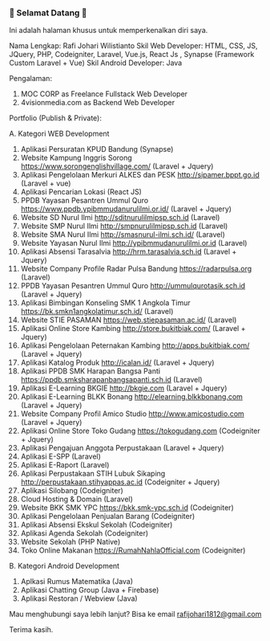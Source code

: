 ### 👋 Selamat Datang 👋 
Ini adalah halaman khusus untuk memperkenalkan diri saya.

Nama Lengkap: Rafi Johari Wilistianto
Skil Web Developer: HTML, CSS, JS, JQuery, PHP, Codeigniter, Laravel, Vue.js, React Js , Synapse (Framework Custom Laravel + Vue)
Skil Android Developer: Java

Pengalaman:

1. MOC CORP as Freelance Fullstack Web Developer
2. 4visionmedia.com as Backend Web Developer

Portfolio (Publish & Private):

A. Kategori WEB Development

1.  Aplikasi Persuratan KPUD Bandung (Synapse)
2.  Website Kampung Inggris Sorong  https://www.sorongenglishvillage.com/ (Laravel + Jquery)
3.  Aplikasi Pengelolaan Merkuri ALKES dan PESK http://sipamer.bppt.go.id (Laravel + vue)
4.  Aplikasi Pencarian Lokasi (React JS)
5.  PPDB Yayasan Pesantren Ummul Quro https://www.ppdb.ypibmmudanurulilmi.or.id/ (Laravel + Jquery) 
6.  Website SD Nurul Ilmi http://sditnurulilmipsp.sch.id (Laravel)
7.  Website SMP Nurul Ilmi http://smpnurulilmipsp.sch.id (Laravel)
8.  Website SMA Nurul Ilmi http://smasnurul-ilmi.sch.id/ (Laravel)
9.  Website Yayasan Nurul Ilmi http://ypibmmudanurulilmi.or.id (Laravel)
10. Aplikasi Absensi Tarasalvia http://hrm.tarasalvia.sch.id (Laravel + Jquery)
11. Website Company Profile Radar Pulsa Bandung https://radarpulsa.org (Laravel)
12. PPDB Yayasan Pesantren Ummul Quro http://ummulqurotasik.sch.id (Laravel + Jquery)
13. Aplikasi Bimbingan Konseling SMK 1 Angkola Timur https://bk.smkn1angkolatimur.sch.id/ (Laravel)
14. Website STIE PASAMAN https://web.stiepasaman.ac.id/ (Laravel)
15. Aplikasi Online Store Kambing http://store.bukitbiak.com/ (Laravel + Jquery)
16. Aplikasi Pengelolaan Peternakan Kambing http://apps.bukitbiak.com/ (Laravel + Jquery)
17. Aplikasi Katalog Produk http://icalan.id/ (Laravel + Jquery)
18. Aplikasi PPDB SMK Harapan Bangsa Panti https://ppdb.smksharapanbangsapanti.sch.id (Laravel)
19. Aplikasi E-Learning BKGIE http://bkgie.com (Laravel + Jquery)
20. Aplikasi E-Learning BLKK Bonang http://elearning.blkkbonang.com (Laravel + Jquery)
21. Website Company Profil Amico Studio http://www.amicostudio.com (Laravel + Jquery)
22. Aplikasi Online Store Toko Gudang https://tokogudang.com (Codeigniter + Jquery)
23. Aplikasi Pengajuan Anggota Perpustakaan (Laravel + Jquery)
24. Aplikasi E-SPP (Laravel)
25. Aplikasi E-Raport (Laravel)
26. Aplikasi Perpustakaan STIH Lubuk Sikaping http://perpustakaan.stihyappas.ac.id (Codeigniter + Jquery)
27. Aplikasi Silobang  (Codeigniter)
28. Cloud Hosting & Domain (Laravel)
29. Website BKK SMK YPC https://bkk.smk-ypc.sch.id (Codeigniter)
30. Aplikasi Pengelolaan Penjualan Barang (Codeigniter)
31. Aplikasi Absensi Ekskul Sekolah (Codeigniter)
32. Aplikasi Agenda Sekolah (Codeigniter)
33. Website Sekolah (PHP Native)
34. Toko Online Makanan https://RumahNahlaOfficial.com (Codeigniter)


B. Kategori Android Development

1. Aplkasi Rumus Matematika  (Java)
2. Aplikasi Chatting Group (Java + Firebase)
3. Aplikasi Restoran / Webview (Java)

Mau menghubungi saya lebih lanjut? Bisa ke email rafijohari1812@gmail.com

Terima kasih.
